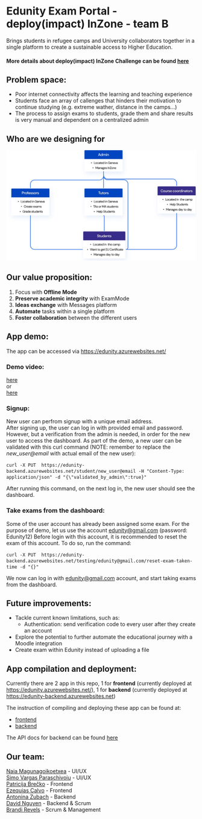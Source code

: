# Edunity Exam Portal - deploy(impact) InZone - team B
Brings students in refugee camps and University collaborators together in a single platform to create a sustainable access to Higher Education.

#### More details about deploy(impact) InZone Challenge can be found [here](https://microsoft-we-innovate.agorize.com/en/challenges/womenplusplus-deploy-impact/pages/kona-connect?lang=en)

## Problem space:
- Poor internet connectivity affects the learning and teaching experience
- Students face an array of callenges that hinders their motivation to continue studying (e.g. extreme wather, distance in the camps...)
- The process to assign exams to students, grade them and share results is very manual and dependent on a centralized admin

## Who are we designing for
![hi](docs/Who_are_we_designing_for.JPG)

## Our value proposition:
1. Focus with **Offline Mode**
2. **Preserve academic integrity** with ExamMode
3. **Ideas exchange** with Messages platform
4. **Automate** tasks within a single platform
5. **Foster collaboration** between the different users

## App demo:
The app can be accessed via https://edunity.azurewebsites.net/  
### Demo video:
[here](https://drive.google.com/file/d/1IEn0fPERQzF58ilnvS_WpWTDgX8yNcK4/view?usp=sharing)  
or  
[here](docs/Edunity%20demo.mp4)

### Signup:
New user can perfrom signup with a unique email address.  
After signing up, the user can log in with provided email and password. However, but a verification from the admin is needed, in order for the new user to access the dashboard.
As part of the demo, a new user can be validated with this curl command (NOTE: remember to replace the *new_user@email* with actual email of the new user):  
```
curl -X PUT  https://edunity-backend.azurewebsites.net/student/new_user@email -H "Content-Type: application/json" -d "{\"validated_by_admin\":true}"
```  
After running this command, on the next log in, the new user should see the dashboard.

### Take exams from the dashboard:
Some of the user account has already been assigned some exam. For the purpose of demo, let us use the account edunity@gmail.com (password: Edunity12)
Before login with this account, it is recommended to reset the exam of this account. To do so, run the command:
```
curl -X PUT  https://edunity-backend.azurewebsites.net/testing/edunity@gmail.com/reset-exam-taken-time -d "{}"
```
We now can log in with edunity@gmail.com account, and start taking exams from the dashboard.

## Future improvements:
- Tackle current known limitations, such as:  
  - Authentication: send verification code to every user after they create an account  
- Explore the potential to further automate the educational journey with a Moodle integration  
- Create exam within Edunity instead of uploading a file  

## App compilation and deployment:
Currently there are 2 app in this repo, 1 for **frontend** (currently deployed at https://edunity.azurewebsites.net/), 1 for **backend** (currently deployed at https://edunity-backend.azurewebsites.net)

The instruction of compiling and deploying these app can be found at:
 - [frontend](src/frontend)
 - [backend](src/backend) 

The API docs for backend can be found [here](docs/Edunity-backend-1.0.0.yaml)

## Our team:
[Naia Magunagoikoetxea](https://www.naiamagunagoikoetxea.com/) - UI/UX  
[Simo Vargas Paraschivoiu](http://simoparaschi.io) - UI/UX  
[Patricija Brečko](https://github.com/patricijab) - Frontend  
[Ezequias Calvo](https://github.com/EzequiasCalvo) - Frontend  
[Antonina Zubach](https://github.com/AntoninaZubach) - Backend  
[David Nguyen](https://github.com/davidnhtd) - Backend & Scrum  
[Brandi Revels](https://linkedin.com/in/brandi-revels) - Scrum & Management
